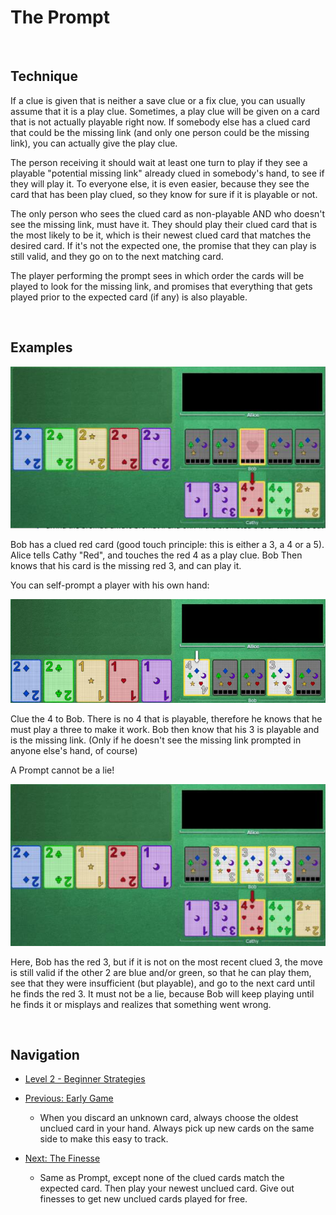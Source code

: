 # The Prompt

<br />

## Technique

If a clue is given that is neither a save clue or a fix clue, you can usually assume that it is a play clue. Sometimes, a play clue will be given on a card that is not actually playable right now. If somebody else has a clued card that could be the missing link (and only one person could be the missing link), you can actually give the play clue.

The person receiving it should wait at least one turn to play if they see a playable "potential missing link" already clued in somebody's hand, to see if they will play it. To everyone else, it is even easier, because they see the card that has been play clued, so they know for sure if it is playable or not.

The only person who sees the clued card as non-playable AND who doesn't see the missing link, must have it. They should play their clued card that is the most likely to be it, which is their newest clued card that matches the desired card. If it's not the expected one, the promise that they can play is still valid, and they go on to the next matching card.

The player performing the prompt sees in which order the cards will be played to look for the missing link, and promises that everything that gets played prior to the expected card (if any) is also playable.

<br />

## Examples

<p align="center">
    <img src="images/10_PromptRedThree.png" />
</p>

Bob has a clued red card (good touch principle: this is either a 3, a 4 or a 5). Alice tells Cathy "Red", and touches the red 4 as a play clue. Bob Then knows that his card is the missing red 3, and can play it.

You can self-prompt a player with his own hand:

<p align="center">
    <img src="images/10_SelfPrompt.png" />
</p>

Clue the 4 to Bob. There is no 4 that is playable, therefore he knows that he must play a three to make it work. Bob then know that his 3 is playable and is the missing link. (Only if he doesn't see the missing link prompted in anyone else's hand, of course)

A Prompt cannot be a lie!

<p align="center">
    <img src="images/10_LayeredPrompt.png" />
</p>

Here, Bob has the red 3, but if it is not on the most recent clued 3, the move is still valid if the other 2 are blue and/or green, so that he can play them, see that they were insufficient (but playable), and go to the next card until he finds the red 3. It must not be a lie, because Bob will keep playing until he finds it or misplays and realizes that something went wrong.

<br />

## Navigation

* [Level 2 - Beginner Strategies](https://github.com/agilbert1412/HanabiStrategy/blob/master/Strategy/Level%202%20-%20Beginner/Level%202%20-%20Beginner.md)

* [Previous: Early Game](https://github.com/agilbert1412/HanabiStrategy/blob/master/Strategy/Level%202%20-%20Beginner/9%20-%20Early%20Game.md)
	* When you discard an unknown card, always choose the oldest unclued card in your hand. Always pick up new cards on the same side to make this easy to track.

* [Next: The Finesse](https://github.com/agilbert1412/HanabiStrategy/blob/master/Strategy/Level%202%20-%20Beginner/11%20-%20The%20Finesse.md)
	* Same as Prompt, except none of the clued cards match the expected card. Then play your newest unclued card. Give out finesses to get new unclued cards played for free.